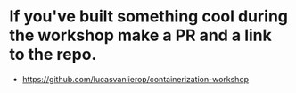 # If you've built something cool during the workshop make a PR and a link to the repo.

- https://github.com/lucasvanlierop/containerization-workshop
